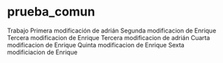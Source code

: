 # prueba_comun
Trabajo
Primera modificación de adrián
Segunda modificacion de Enrique
Tercera modificacion de Enrique
Tercera modificacion de adrián
Cuarta modificacion de Enrique
Quinta modificacion de Enrique
Sexta modificiacion de Enrique